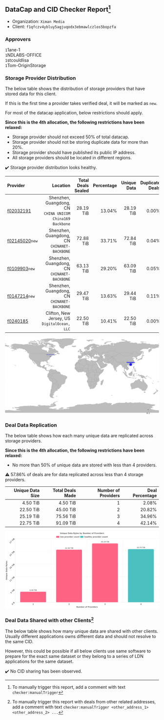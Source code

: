 ## DataCap and CID Checker Report[^1]
 - Organization: `Ximan Media`
 - Client: `f1qfczv4ybluy5agjuqodx3ebmawlczlos5bopzfa`
### Approvers
`1`1ane-1<br/>`1`NDLABS-OFFICE<br/>`1`stcouldlisa<br/>`1`Tom-OriginStorage

### Storage Provider Distribution
The below table shows the distribution of storage providers that have stored data for this client.

If this is the first time a provider takes verified deal, it will be marked as `new`.

For most of the datacap application, below restrictions should apply.

**Since this is the 4th allocation, the following restrictions have been relaxed:**
 - Storage provider should not exceed 50% of total datacap.
 - Storage provider should not be storing duplicate data for more than 20%.
 - Storage provider should have published its public IP address.
 - All storage providers should be located in different regions.

✔️ Storage provider distribution looks healthy.

| Provider                                                    |                                                     Location | Total Deals Sealed | Percentage | Unique Data | Duplicate Deals |
| :---------------------------------------------------------- | -----------------------------------------------------------: | -----------------: | ---------: | ----------: | --------------: |
| [f02032191](https://filfox.info/en/address/f02032191)       | Shenzhen, Guangdong, CN<br/>`CHINA UNICOM China169 Backbone` |          28.19 TiB |     13.04% |   28.19 TiB |           0.00% |
| [f02145020](https://filfox.info/en/address/f02145020)`new`  |              Shenzhen, Guangdong, CN<br/>`CHINANET-BACKBONE` |          72.88 TiB |     33.71% |   72.84 TiB |           0.04% |
| [f0109903](https://filfox.info/en/address/f0109903)`new`    |              Shenzhen, Guangdong, CN<br/>`CHINANET-BACKBONE` |          63.13 TiB |     29.20% |   63.09 TiB |           0.05% |
| [f0147214](https://filfox.info/en/address/f0147214)`new`    |              Shenzhen, Guangdong, CN<br/>`CHINANET-BACKBONE` |          29.47 TiB |     13.63% |   29.44 TiB |           0.11% |
| [f0240185](https://filfox.info/en/address/f0240185)         |              Clifton, New Jersey, US<br/>`DigitalOcean, LLC` |          22.50 TiB |     10.41% |   22.50 TiB |           0.00% |

<img src="https://raw.githubusercontent.com/data-preservation-programs/filplus-checker-assets/main/filecoin-project/filecoin-plus-large-datasets/issues/1039/1684377819105.png"/>

### Deal Data Replication
The below table shows how each many unique data are replicated across storage providers.


**Since this is the 4th allocation, the following restrictions have been relaxed:**
- No more than 50% of unique data are stored with less than 4 providers.

⚠️ 57.86% of deals are for data replicated across less than 4 storage providers.

| Unique Data Size | Total Deals Made | Number of Providers | Deal Percentage |
| ---------------: | ---------------: | ------------------: | --------------: |
|         4.50 TiB |         4.50 TiB |                   1 |           2.08% |
|        22.50 TiB |        45.00 TiB |                   2 |          20.82% |
|        25.19 TiB |        75.56 TiB |                   3 |          34.96% |
|        22.75 TiB |        91.09 TiB |                   4 |          42.14% |

<img src="https://raw.githubusercontent.com/data-preservation-programs/filplus-checker-assets/main/filecoin-project/filecoin-plus-large-datasets/issues/1039/1684377819848.png"/>

### Deal Data Shared with other Clients[^3]
The below table shows how many unique data are shared with other clients.
Usually different applications owns different data and should not resolve to the same CID.

However, this could be possible if all below clients use same software to prepare for the exact same dataset or they belong to a series of LDN applications for the same dataset.

✔️ No CID sharing has been observed.

[^1]: To manually trigger this report, add a comment with text `checker:manualTrigger`

[^2]: Deals from those addresses are combined into this report as they are specified with `checker:manualTrigger`

[^3]: To manually trigger this report with deals from other related addresses, add a comment with text `checker:manualTrigger <other_address_1> <other_address_2> ...`
